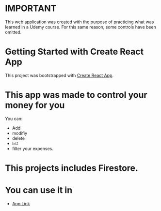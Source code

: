 # IMPORTANT

This web application was created with the purpose of practicing what was learned in a Udemy course. For this same reason, some controls have been omitted.

# Getting Started with Create React App

This project was bootstrapped with [Create React App](https://github.com/facebook/create-react-app).

# This app was made to control your money for you

You can:
- Add
- modifiy
- delete
- list
- filter
your expenses.

# This projects includes Firestore.

# You can use it in

- [App Link](https://app-lista-gastos-6985d.web.app/)